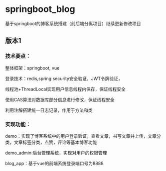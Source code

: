 # springboot_blog
基于springboot的博客系统搭建（前后端分离项目）继续更新修改项目

## 版本1
### 技术要点：

整体框架：springboot, vue

登录技术：redis,spring security安全验证，JWT令牌验证，

线程池+ThreadLocal实现用户信息线程内保存，保证线程安全

使用CAS算法对数据库部分信息进行修改，保证线程安全

利用注解搭建统一日志记录，作用于方法和类

### 实现功能：

demo：实现了博客系统中的用户登录验证，查看文章，书写文章并上传，文章分类，文章标签分类，点赞，评论等基本博客功能

demo_admin:后台管理系统，实现对用户的权限管理

blog_app：基于vue的前端系统登录端口号为8888
